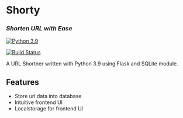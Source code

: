# Shorty
### _Shorten URL with Ease_

[![Python 3.9](https://www.python.org/static/community_logos/python-powered-w-100x40.png)](https://www.python.org)

[![Build Status](https://app.travis-ci.com/omeasraf/Shorty.svg?branch=main)](https://app.travis-ci.com/omeasraf/Shorty)

A URL Shortner written with Python 3.9 using Flask and SQLite module.

## Features

- Store url data into database
- Intuitive frontend UI
- Localstorage for frontend UI